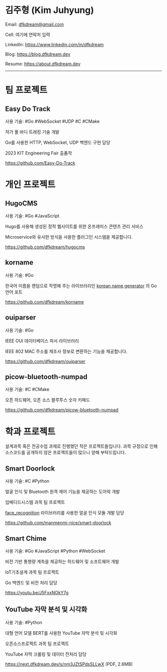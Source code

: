 # 김주형 (Kim Juhyung)

Email: dfkdream@gmail.com

Cell: 여기에 연락처 입력

LinkedIn: https://www.linkedin.com/in/dfkdream

Blog: https://blog.dfkdream.dev

Resume: https://about.dfkdream.dev

---
# 팀 프로젝트
## Easy Do Track
사용 기술: #Go #WebSocket #UDP #C #CMake 

저가 풀 바디 트래킹 기술 개발

Go를 사용한 HTTP, WebSocket, UDP 백엔드 구현 담당

2023 KIT Engineering Fair 출품작

https://github.com/Easy-Do-Track
# 개인 프로젝트
## HugoCMS
사용 기술: #Go #JavaScript

Hugo를 사용해 생성된 정적 웹사이트를 위한 온프레미스 콘텐츠 관리 서비스

Microservice와 유사한 방식을 사용한 플러그인 시스템을 제공합니다.

https://github.com/dfkdream/hugocms
## korname
사용 기술: #Go

한국어 이름을 랜덤으로 작명해 주는 라이브러리인 [korean name generator](https://github.com/agemor/korean-name-generator) 의 Go 언어 포트

https://github.com/dfkdream/korname
## ouiparser
사용 기술: #Go 

IEEE OUI 데이터베이스 파서 라이브러리

IEEE 802 MAC 주소를 제조사 정보로 변환하는 기능을 제공합니다.

https://github.com/dfkdream/ouiparser
## picow-bluetooth-numpad
사용 기술: #C #CMake

오픈 하드웨어, 오픈 소스 블루투스 숫자 키패드

https://github.com/dfkdream/picow-bluetooth-numpad
# 학과 프로젝트
설계과목 혹은 전공수업 과제로 진행했던 작은 프로젝트들입니다. 과목 규정으로 인해 소스코드를 공개하지 않은 프로젝트들이 많으니 양해 부탁드립니다.
## Smart Doorlock
사용 기술: #C #Python

얼굴 인식 및 Bluetooth 원격 제어 기능을 제공하는 도어락 개발

임베디드시스템 과목 팀 프로젝트

[face_recognition](https://github.com/ageitgey/face_recognition) 라이브러리를 사용한 얼굴 인식 모듈 개발 담당

https://github.com/manmenmi-nice/smart-doorlock
## Smart Chime
사용 기술: #Go #JavaScript #Python #WebSocket 

비전 기반 통행량 계측을 제공하는 하드웨어 및 소프트웨어 개발

IoT기초설계 과목 팀 프로젝트

Go 백엔드 및 비전 처리 담당

https://youtu.be/J5FxxNOkY7g
## YouTube 자막 분석 및 시각화
사용 기술: #Python

대형 언어 모델 BERT를 사용한 YouTube 자막 분석 및 시각화

오픈소스프로젝트 과목 팀 프로젝트

YouTube 자막 크롤링 및 데이터 전처리 담당

https://next.dfkdream.dev/s/nm3JZtSPdsSLLwX (PDF, 2.6MB)
